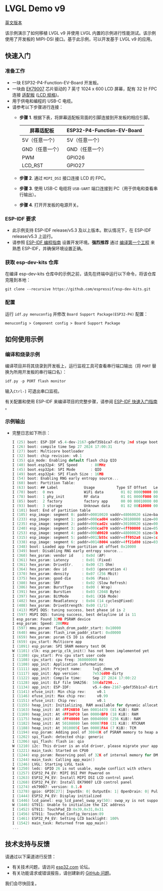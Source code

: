 # LVGL Demo v9

[英文版本](./README.md)

该示例演示了如何移植 LVGL v9 并使用 LVGL 内置的示例进行性能测试。该示例使用了开发板的 MIPI-DSI 接口。基于此示例，可以开发基于 LVGL v9 的应用。

## 快速入门

### 准备工作

* 一块 ESP32-P4-Function-EV-Board 开发板。
* 一块由 [EK79007](../../../../docs/_static/esp32-p4-function-ev-board/camera_display_datasheet/display_driver_chip_EK79007AD_datasheet.pdf) 芯片驱动的 7 英寸 1024 x 600 LCD 屏幕，配有 32 针 FPC 连接 [适配板](../../../../docs/_static/esp32-p4-function-ev-board/schematics/esp32-p4-function-ev-board-lcd-subboard-schematics.pdf) ([LCD 规格](../../../../docs/_static/esp32-p4-function-ev-board/camera_display_datasheet/display_datasheet.pdf))。
* 用于供电和编程的 USB-C 电缆。
* 请参考以下步骤进行连接：
    * **步骤 1**. 根据下表，将屏幕适配板背面的引脚连接到开发板的相应引脚。

        | 屏幕适配板            | ESP32-P4-Function-EV-Board |
        | -------------------- | -------------------------- |
        | 5V（任意一个）        | 5V（任意一个）              |
        | GND（任意一个）       | GND（任意一个）             |
        | PWM                  | GPIO26                     |
        | LCD_RST              | GPIO27                     |

    * **步骤 2**. 通过 `MIPI_DSI` 接口连接 LCD 的 FPC。
    * **步骤 3**. 使用 USB-C 电缆将 `USB-UART` 端口连接到 PC（用于供电和查看串行输出）。
    * **步骤 4**. 打开开发板的电源开关。

### ESP-IDF 要求

- 此示例支持 ESP-IDF release/v5.3 及以上版本。默认情况下，在 ESP-IDF release/v5.3 上运行。
- 请参照 [ESP-IDF 编程指南](https://docs.espressif.com/projects/esp-idf/zh_CN/latest/esp32/get-started/index.html) 设置开发环境。**强烈推荐** 通过 [编译第一个工程](https://docs.espressif.com/projects/esp-idf/zh_CN/latest/esp32/get-started/index.html#id8) 来熟悉 ESP-IDF，并确保环境设置正确。

### 获取 esp-dev-kits 仓库

在编译 esp-dev-kits 仓库中的示例之前，请先在终端中运行以下命令，将该仓库克隆到本地：

```
git clone --recursive https://github.com/espressif/esp-dev-kits.git
```

### 配置


运行 ``idf.py menuconfig`` 并修改 ``Board Support Package(ESP32-P4)`` 配置：

```
menuconfig > Component config > Board Support Package
```

## 如何使用示例


### 编译和烧录示例

编译项目并将其烧录到开发板上，运行监视工具可查看串行端口输出（将 `PORT` 替换为所用开发板的串行端口名）：

```c
idf.py -p PORT flash monitor
```

输入``Ctrl-]`` 可退出串口监视。

有关配置和使用 ESP-IDF 来编译项目的完整步骤，请参阅 [ESP-IDF 快速入门指南](https://docs.espressif.com/projects/esp-idf/zh_CN/latest/esp32/get-started/index.html) 。

### 示例输出

- 完整日志如下所示：

    ```c
    I (25) boot: ESP-IDF v5.4-dev-2167-gdef35b1ca7-dirty 2nd stage bootloader
    I (26) boot: compile time Sep 27 2024 17:00:31
    I (27) boot: Multicore bootloader
    I (32) boot: chip revision: v0.1
    I (35) qio_mode: Enabling default flash chip QIO
    I (40) boot.esp32p4: SPI Speed      : 80MHz
    I (45) boot.esp32p4: SPI Mode       : QIO
    I (49) boot.esp32p4: SPI Flash Size : 16MB
    I (54) boot: Enabling RNG early entropy source...
    I (60) boot: Partition Table:
    I (63) boot: ## Label            Usage          Type ST Offset   Length
    I (70) boot:  0 nvs              WiFi data        01 02 00009000 00006000
    I (78) boot:  1 phy_init         RF data          01 01 0000f000 00001000
    I (85) boot:  2 factory          factory app      00 00 00010000 00800000
    I (93) boot:  3 storage          Unknown data     01 82 00810000 00700000
    I (101) boot: End of partition table
    I (105) esp_image: segment 0: paddr=00010020 vaddr=48060020 size=bacdch (765148) map
    I (233) esp_image: segment 1: paddr=000cad04 vaddr=30100000 size=00020h (    32) load
    I (235) esp_image: segment 2: paddr=000cad2c vaddr=30100020 size=0003ch (    60) load
    I (240) esp_image: segment 3: paddr=000cad70 vaddr=4ff00000 size=052a8h ( 21160) load
    I (253) esp_image: segment 4: paddr=000d0020 vaddr=48000020 size=5b534h (374068) map
    I (315) esp_image: segment 5: paddr=0012b55c vaddr=4ff052a8 size=1caa0h (117408) load
    I (338) esp_image: segment 6: paddr=00148004 vaddr=4ff21d80 size=03074h ( 12404) load
    I (348) boot: Loaded app from partition at offset 0x10000
    I (349) boot: Disabling RNG early entropy source...
    I (360) hex_psram: vendor id    : 0x0d (AP)
    I (361) hex_psram: Latency      : 0x01 (Fixed)
    I (361) hex_psram: DriveStr.    : 0x00 (25 Ohm)
    I (364) hex_psram: dev id       : 0x03 (generation 4)
    I (370) hex_psram: density      : 0x07 (256 Mbit)
    I (375) hex_psram: good-die     : 0x06 (Pass)
    I (380) hex_psram: SRF          : 0x02 (Slow Refresh)
    I (386) hex_psram: BurstType    : 0x00 ( Wrap)
    I (391) hex_psram: BurstLen     : 0x03 (2048 Byte)
    I (397) hex_psram: BitMode      : 0x01 (X16 Mode)
    I (402) hex_psram: Readlatency  : 0x04 (14 cycles@Fixed)
    I (408) hex_psram: DriveStrength: 0x00 (1/1)
    I (413) MSPI DQS: tuning success, best phase id is 2
    I (597) MSPI DQS: tuning success, best delayline id is 11
    I esp_psram: Found 32MB PSRAM device
    I esp_psram: Speed: 200MHz
    I (597) mmu_psram: flash_drom_paddr_start: 0x10000
    I (640) mmu_psram: flash_irom_paddr_start: 0xd0000
    I (659) hex_psram: psram CS IO is dedicated
    I (659) cpu_start: Multicore app
    I (1091) esp_psram: SPI SRAM memory test OK
    W (1101) clk: esp_perip_clk_init() has not been implemented yet
    I (1108) cpu_start: Pro cpu start user code
    I (1108) cpu_start: cpu freq: 360000000 Hz
    I (1108) app_init: Application information:
    I (1111) app_init: Project name:     lvgl_demo_v9
    I (1117) app_init: App version:      7e53cd00-dirty
    I (1122) app_init: Compile time:     Sep 27 2024 17:00:22
    I (1128) app_init: ELF file SHA256:  506da7290...
    I (1134) app_init: ESP-IDF:          v5.4-dev-2167-gdef35b1ca7-dirty
    I (1141) efuse_init: Min chip rev:     v0.1
    I (1146) efuse_init: Max chip rev:     v0.99 
    I (1151) efuse_init: Chip rev:         v0.1
    I (1155) heap_init: Initializing. RAM available for dynamic allocation:
    I (1163) heap_init: At 4FF26B50 len 00014470 (81 KiB): RAM
    I (1169) heap_init: At 4FF3AFC0 len 00004BF0 (18 KiB): RAM
    I (1175) heap_init: At 4FF40000 len 00040000 (256 KiB): RAM
    I (1182) heap_init: At 50108080 len 00007F80 (31 KiB): RTCRAM
    I (1188) heap_init: At 3010005C len 00001FA4 (7 KiB): TCM
    I (1194) esp_psram: Adding pool of 30848K of PSRAM memory to heap allocator
    I (1202) spi_flash: detected chip: generic
    I (1206) spi_flash: flash io: qio
    W (1210) i2c: This driver is an old driver, please migrate your application code to adapt `driver/i2c_master.h`
    I (1221) main_task: Started on CPU0
    I (1244) esp_psram: Reserving pool of 32K of internal memory for DMA/internal allocations
    I (1244) main_task: Calling app_main()
    I (1246) LVGL: Starting LVGL task
    W (1250) ledc: GPIO 26 is not usable, maybe conflict with others
    I (1257) ESP32_P4_EV: MIPI DSI PHY Powered on
    I (1263) ESP32_P4_EV: Install MIPI DSI LCD control panel
    I (1268) ESP32_P4_EV: Install EK79007 LCD control panel
    I (1274) ek79007: version: 0.1.0
    I (1278) gpio: GPIO[27]| InputEn: 0| OutputEn: 1| OpenDrain: 0| Pullup: 0| Pulldown: 0| Intr:0 
    I (1444) ESP32_P4_EV: Display initialized
    E (1446) lcd_panel: esp_lcd_panel_swap_xy(50): swap_xy is not supported by this panel
    W (1446) GT911: Unable to initialize the I2C address
    I (1452) GT911: TouchPad_ID:0x39,0x31,0x31
    I (1456) GT911: TouchPad_Config_Version:89
    I (1461) ESP32_P4_EV: Setting LCD backlight: 100%
    I (1542) main_task: Returned from app_main()
    ...
    ```

## 技术支持与反馈

请通过以下渠道进行反馈：

- 有关技术问题，请访问 [esp32.com](https://esp32.com/viewforum.php?f=22) 论坛。
- 有关功能请求或错误报告，请创建新的 [GitHub 问题](https://github.com/espressif/esp-dev-kits/issues)。


我们会尽快回复。